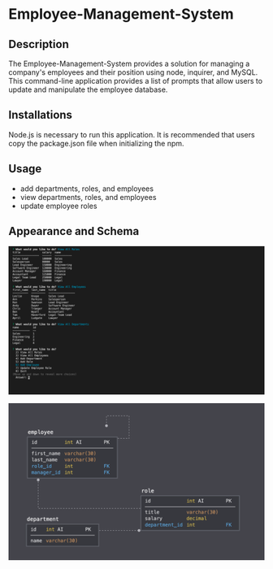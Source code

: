 # Employee-Management-System

## Description
The Employee-Management-System provides a solution for managing a company's employees and their position using node, inquirer, and MySQL.  This command-line application provides a list of prompts that allow users to update and manipulate the employee database. 

## Installations
Node.js is necessary to run this application.  It is recommended that users copy the package.json file when initializing the npm.

## Usage
- add departments, roles, and employees
- view departments, roles, and employees
- update employee roles

## Appearance and Schema

![image](Terminal_View.png)

![image](schema.png)

